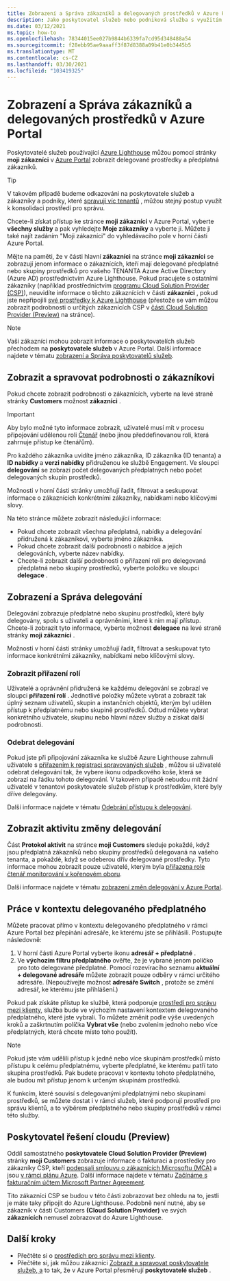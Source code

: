 ```yaml
---
title: Zobrazení a Správa zákazníků a delegovaných prostředků v Azure Portal
description: Jako poskytovatel služeb nebo podniková služba s využitím Azure Lighthouse můžete zobrazit všechny delegované prostředky a odběry tak, že v Azure Portal kliknete na moji zákazníci.
ms.date: 03/12/2021
ms.topic: how-to
ms.openlocfilehash: 78344015ee027b9844b6339fa7cd95d348488a54
ms.sourcegitcommit: f28ebb95ae9aaaff3f87d8388a09b41e0b3445b5
ms.translationtype: MT
ms.contentlocale: cs-CZ
ms.lasthandoff: 03/30/2021
ms.locfileid: "103419325"
---
```

# <a name="view-and-manage-customers-and-delegated-resources-in-the-azure-portal"></a>Zobrazení a Správa zákazníků a delegovaných prostředků v Azure Portal

Poskytovatelé služeb používající [Azure Lighthouse](../overview.md) můžou pomocí stránky **moji zákazníci** v [Azure Portal](https://portal.azure.com) zobrazit delegované prostředky a předplatná zákazníků.

> [!TIP]
> V takovém případě budeme odkazováni na poskytovatele služeb a zákazníky a podniky, které [spravují víc tenantů](../concepts/enterprise.md) , můžou stejný postup využít k konsolidaci prostředí pro správu.

Chcete-li získat přístup ke stránce **moji zákazníci** v Azure Portal, vyberte **všechny služby** a pak vyhledejte **Moje zákazníky** a vyberte ji. Můžete ji také najít zadáním "Moji zákazníci" do vyhledávacího pole v horní části Azure Portal.

Mějte na paměti, že v části hlavní **zákazníci** na stránce **moji zákazníci** se zobrazují jenom informace o zákaznících, kteří mají delegované předplatné nebo skupiny prostředků pro vašeho TENANTA Azure Active Directory (Azure AD) prostřednictvím Azure Lighthouse. Pokud pracujete s ostatními zákazníky (například prostřednictvím [programu Cloud Solution Provider (CSP)](/partner-center/csp-overview)), neuvidíte informace o těchto zákaznících v části **zákazníci** , pokud jste nepřipojili [své prostředky k Azure Lighthouse](onboard-customer.md) (přestože se vám můžou zobrazit podrobnosti o určitých zákaznících CSP v [části Cloud Solution Provider (Preview)](#cloud-solution-provider-preview) na stránce).

> [!NOTE]
> Vaši zákazníci mohou zobrazit informace o poskytovatelích služeb přechodem na **poskytovatele služeb** v Azure Portal. Další informace najdete v tématu [zobrazení a Správa poskytovatelů služeb](view-manage-service-providers.md).

## <a name="view-and-manage-customer-details"></a>Zobrazit a spravovat podrobnosti o zákazníkovi

Pokud chcete zobrazit podrobnosti o zákaznících, vyberte na levé straně stránky **Customers** možnost **zákazníci** .

> [!IMPORTANT]
> Aby bylo možné tyto informace zobrazit, uživatelé musí mít v procesu připojování udělenou roli [Čtenář](../../role-based-access-control/built-in-roles.md#reader) (nebo jinou předdefinovanou roli, která zahrnuje přístup ke čtenářům).

Pro každého zákazníka uvidíte jméno zákazníka, ID zákazníka (ID tenanta) a **ID nabídky** a **verzi nabídky** přidruženou ke službě Engagement. Ve sloupci **delegování** se zobrazí počet delegovaných předplatných nebo počet delegovaných skupin prostředků.

Možnosti v horní části stránky umožňují řadit, filtrovat a seskupovat informace o zákaznících konkrétními zákazníky, nabídkami nebo klíčovými slovy.

Na této stránce můžete zobrazit následující informace:

- Pokud chcete zobrazit všechna předplatná, nabídky a delegování přidružená k zákazníkovi, vyberte jméno zákazníka.
- Pokud chcete zobrazit další podrobnosti o nabídce a jejích delegováních, vyberte název nabídky.
- Chcete-li zobrazit další podrobnosti o přiřazení rolí pro delegovaná předplatná nebo skupiny prostředků, vyberte položku ve sloupci **delegace** .

## <a name="view-and-manage-delegations"></a>Zobrazení a Správa delegování

Delegování zobrazuje předplatné nebo skupinu prostředků, které byly delegovány, spolu s uživateli a oprávněními, které k nim mají přístup. Chcete-li zobrazit tyto informace, vyberte možnost **delegace** na levé straně stránky **moji zákazníci** .

Možnosti v horní části stránky umožňují řadit, filtrovat a seskupovat tyto informace konkrétními zákazníky, nabídkami nebo klíčovými slovy.

### <a name="view-role-assignments"></a>Zobrazit přiřazení rolí

Uživatelé a oprávnění přidružená ke každému delegování se zobrazí ve sloupci **přiřazení rolí** . Jednotlivé položky můžete vybrat a zobrazit tak úplný seznam uživatelů, skupin a instančních objektů, kterým byl udělen přístup k předplatnému nebo skupině prostředků. Odtud můžete vybrat konkrétního uživatele, skupinu nebo hlavní název služby a získat další podrobnosti.

### <a name="remove-delegations"></a>Odebrat delegování

Pokud jste při připojování zákazníka ke službě Azure Lighthouse zahrnuli uživatele s [přiřazením k registraci spravovaných služeb](../../role-based-access-control/built-in-roles.md#managed-services-registration-assignment-delete-role) , můžou si uživatelé odebrat delegování tak, že vybere ikonu odpadkového koše, která se zobrazí na řádku tohoto delegování. V takovém případě nebudou mít žádní uživatelé v tenantovi poskytovatele služeb přístup k prostředkům, které byly dříve delegovány.

Další informace najdete v tématu [Odebrání přístupu k delegování](remove-delegation.md).

## <a name="view-delegation-change-activity"></a>Zobrazit aktivitu změny delegování

Část **Protokol aktivit** na stránce **moji Customers** sleduje pokaždé, když jsou předplatná zákazníků nebo skupiny prostředků delegovaná na vašeho tenanta, a pokaždé, když se odeberou dřív delegované prostředky. Tyto informace mohou zobrazit pouze uživatelé, kterým byla [přiřazena role čtenář monitorování v kořenovém oboru](monitor-delegation-changes.md).

Další informace najdete v tématu [zobrazení změn delegování v Azure Portal](monitor-delegation-changes.md#view-delegation-changes-in-the-azure-portal).

## <a name="work-in-the-context-of-a-delegated-subscription"></a>Práce v kontextu delegovaného předplatného

Můžete pracovat přímo v kontextu delegovaného předplatného v rámci Azure Portal bez přepínání adresáře, ke kterému jste se přihlásili. Postupujte následovně:

1. V horní části Azure Portal vyberte ikonu **adresář + předplatné** .
2. Ve **výchozím filtru předplatného** ověřte, že je vybrané jenom políčko pro toto delegované předplatné. Pomocí rozevíracího seznamu **aktuální + delegované adresáře** můžete zobrazit pouze odběry v rámci určitého adresáře. (Nepoužívejte možnost **adresáře Switch** , protože se změní adresář, ke kterému jste přihlášení.)

Pokud pak získáte přístup ke službě, která podporuje [prostředí pro správu mezi klienty](../concepts/cross-tenant-management-experience.md), služba bude ve výchozím nastavení kontextem delegovaného předplatného, které jste vybrali. To můžete změnit podle výše uvedených kroků a zaškrtnutím políčka **Vybrat vše** (nebo zvolením jednoho nebo více předplatných, která chcete místo toho použít).

> [!NOTE]
> Pokud jste vám udělili přístup k jedné nebo více skupinám prostředků místo přístupu k celému předplatnému, vyberte předplatné, ke kterému patří tato skupina prostředků. Pak budete pracovat v kontextu tohoto předplatného, ale budou mít přístup jenom k určeným skupinám prostředků.

K funkcím, které souvisí s delegovanými předplatnými nebo skupinami prostředků, se můžete dostat i v rámci služeb, které podporují prostředí pro správu klientů, a to výběrem předplatného nebo skupiny prostředků v rámci této služby.

## <a name="cloud-solution-provider-preview"></a>Poskytovatel řešení cloudu (Preview)

Oddíl samostatného **poskytovatele Cloud Solution Provider (Preview)** stránky **moji Customers** zobrazuje informace o fakturaci a prostředky pro zákazníky CSP, kteří [podepsali smlouvu o zákaznících Microsoftu (MCA)](/partner-center/confirm-customer-agreement) a jsou [v rámci plánu Azure](/partner-center/azure-plan-get-started). Další informace najdete v tématu [Začínáme s fakturačním účtem Microsoft Partner Agreement](../../cost-management-billing/understand/mpa-overview.md).

Tito zákazníci CSP se budou v této části zobrazovat bez ohledu na to, jestli je máte taky připojit do Azure Lighthouse. Podobně není nutné, aby se zákazník v části Customers **(Cloud Solution Provider)** ve svých **zákaznících** nemusel zobrazovat do Azure Lighthouse.

## <a name="next-steps"></a>Další kroky

- Přečtěte si o [prostředích pro správu mezi klienty](../concepts/cross-tenant-management-experience.md).
- Přečtěte si, jak můžou zákazníci [Zobrazit a spravovat poskytovatele služeb, a](view-manage-service-providers.md) to tak, že v Azure Portal přesměrují **poskytovatelé služeb** .
